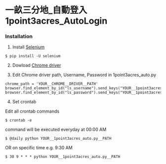 

# 一畝三分地_自動登入 1point3acres_AutoLogin


### Installation

1. Install [Selenium](https://pypi.python.org/pypi/selenium) 
```
$ pip install -U selenium
```

2. Dowload [Chrome driver](https://sites.google.com/a/chromium.org/chromedriver/)

3. Edit Chrome driver path, Username, Password in 1point3acres_auto.py
```
chrome_path = 'YOUR__CHROME__DRIVER__PATH'
browser.find_element_by_id("ls_username").send_keys("YOUR__1point3acres__USERNAME")
browser.find_element_by_id("ls_password").send_keys("YOUR__1point3acres__PASSWORD")
```

4. Set crontab 

Edit all crontab commands
```
$ crontab -e 
```

command will be executed everyday at 00:00 AM
```
$ @daily python YOUR__1point3acres_auto.py__PATH  
```

OR on specific time e.g. 9:30 AM
```
$ 30 9 * * * python YOUR__1point3acres_auto.py__PATH  
```



